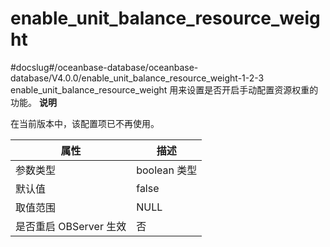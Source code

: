 enable_unit_balance_resource_weight 
========================================================
#docslug#/oceanbase-database/oceanbase-database/V4.0.0/enable_unit_balance_resource_weight-1-2-3
enable_unit_balance_resource_weight 用来设置是否开启手动配置资源权重的功能。
**说明**



在当前版本中，该配置项已不再使用。


|      **属性**      |     描述     |
|------------------|------------|
| 参数类型             | boolean 类型 |
| 默认值              | false      |
| 取值范围             | NULL       |
| 是否重启 OBServer 生效 | 否          |



